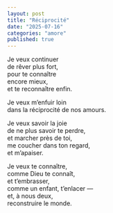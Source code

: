 ```yaml
---
layout: post
title: "Réciprocité"
date: "2025-07-16"
categories: "amore"
published: true
---
```


Je veux continuer  
de rêver plus fort,  
pour te connaître  
encore mieux,  
et te reconnaître enfin.

Je veux m’enfuir loin  
dans la réciprocité de nos amours.  

Je veux savoir la joie  
de ne plus savoir te perdre,  
et marcher près de toi,  
me coucher dans ton regard,  
et m’apaiser.  

Je veux te connaître,  
comme Dieu te connaît,  
et t’embrasser,  
comme un enfant, t’enlacer —  
et, à nous deux,  
reconstruire le monde.  
